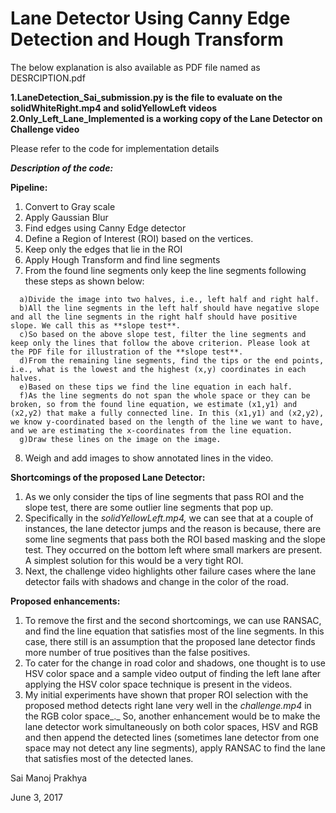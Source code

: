 # Lane Detector Using Canny Edge Detection and Hough Transform

The below explanation is also available as PDF file named as DESRCIPTION.pdf

**1.LaneDetection_Sai_submission.py is the file to evaluate on the solidWhiteRight.mp4 and solidYellowLeft videos**
**2.Only_Left_Lane_Implemented is a working copy of the Lane Detector on Challenge video**

Please refer to the code for implementation details

***Description of the code:***

**Pipeline:**

1. Convert to Gray scale
2. Apply Gaussian Blur
3. Find edges using Canny Edge detector
4. Define a Region of Interest (ROI) based on the vertices.
5. Keep only the edges that lie in the ROI
6. Apply Hough Transform and find line segments
7. From the found line segments only keep the line segments following these steps as shown below:
```
  a)Divide the image into two halves, i.e., left half and right half.
  b)All the line segments in the left half should have negative slope and all the line segments in the right half should have positive slope. We call this as **slope test**.
  c)So based on the above slope test, filter the line segments and keep only the lines that follow the above criterion. Please look at the PDF file for illustration of the **slope test**.
  d)From the remaining line segments, find the tips or the end points, i.e., what is the lowest and the highest (x,y) coordinates in each halves.
  e)Based on these tips we find the line equation in each half.
  f)As the line segments do not span the whole space or they can be broken, so from the found line equation, we estimate (x1,y1) and (x2,y2) that make a fully connected line. In this (x1,y1) and (x2,y2), we know y-coordinated based on the length of the line we want to have, and we are estimating the x-coordinates from the line equation.
  g)Draw these lines on the image on the image.
  ```
8. Weigh and add images to show annotated lines in the video.




**Shortcomings of the proposed Lane Detector:**

1. As we only consider the tips of line segments that pass ROI and the slope test, there are some outlier line segments that pop up.
2. Specifically in the _solidYellowLeft.mp4,_ we can see that at a couple of instances, the lane detector jumps and the reason is because, there are some line segments that pass both the ROI based masking and the slope test. They occurred on the bottom left where small markers are present. A simplest solution for this would be a very tight ROI.
3. Next, the challenge video highlights other failure cases where the lane detector fails with shadows and change in the color of the road.





**Proposed enhancements:**

1. To remove the first and the second shortcomings, we can use RANSAC, and find the line equation that satisfies most of the line segments. In this case, there still is an assumption that the proposed lane detector finds more number of true positives than the false positives.
2. To cater for the change in road color and shadows, one thought is to use HSV color space and a sample video output of finding the left lane after applying the HSV color space technique is present in the videos.
3. My initial experiments have shown that proper ROI selection with the proposed method detects right lane very well in the _challenge.mp4_  in the RGB color space_._ So, another enhancement would be to make the lane detector work simultaneously on both color spaces, HSV and RGB and then append the detected lines (sometimes lane detector from one space may not detect any line segments), apply RANSAC to find the lane that satisfies most of the detected lanes.

Sai Manoj Prakhya

June 3, 2017

